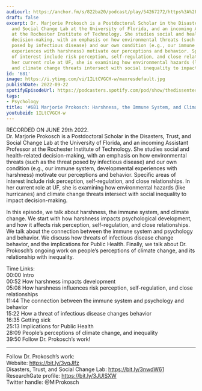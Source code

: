 ```yaml
---
audiourl: https://anchor.fm/s/822ba20/podcast/play/54267272/https%3A%2F%2Fd3ctxlq1ktw2nl.cloudfront.net%2Fstaging%2F2022-6-1%2Fc4fa83df-5a8d-4af1-dc29-9b9c9060161b.m4a
draft: false
excerpt: Dr. Marjorie Prokosch is a Postdoctoral Scholar in the Disasters, Trust,
  and Social Change Lab at the University of Florida, and an incoming Assistant Professor
  at the Rochester Institute of Technology. She studies social and health-related
  decision-making, with an emphasis on how environmental threats (such as the threat
  posed by infectious disease) and our own condition (e.g., our immune system, developmental
  experiences with harshness) motivate our perceptions and behavior. Specific areas
  of interest include risk perception, self-regulation, and close relationships. In
  her current role at UF, she is examining how environmental hazards (like hurricanes)
  and climate change threats intersect with social inequality to impact decision-making.
id: '681'
image: https://i.ytimg.com/vi/1ILtCVGCH-w/maxresdefault.jpg
publishDate: 2022-09-22
spotifyEpisodeUrl: https://podcasters.spotify.com/pod/show/thedissenter/episodes/681-Marjorie-Prokosch-Harshness--the-Immune-System--and-Climate-Change-e1kmju8
tags:
- Psychology
title: '#681 Marjorie Prokosch: Harshness, the Immune System, and Climate Change'
youtubeid: 1ILtCVGCH-w
---
```

<div class="timelinks">

RECORDED ON JUNE 29th 2022.  
Dr. Marjorie Prokosch is a Postdoctoral Scholar in the Disasters, Trust, and Social Change Lab at the University of Florida, and an incoming Assistant Professor at the Rochester Institute of Technology. She studies social and health-related decision-making, with an emphasis on how environmental threats (such as the threat posed by infectious disease) and our own condition (e.g., our immune system, developmental experiences with harshness) motivate our perceptions and behavior. Specific areas of interest include risk perception, self-regulation, and close relationships. In her current role at UF, she is examining how environmental hazards (like hurricanes) and climate change threats intersect with social inequality to impact decision-making.

In this episode, we talk about harshness, the immune system, and climate change. We start with how harshness impacts psychological development, and how it affects risk perception, self-regulation, and close relationships. We talk about the connection between the immune system and psychology and behavior. We discuss how threats of infectious disease change behavior, and the implications for Public Health. Finally, we talk about Dr. Prokosch’s ongoing work on people’s perceptions of climate change, and its relationship with inequality.

Time Links:  
<time>00:00</time> Intro  
<time>00:52</time> How harshness impacts development  
<time>05:08</time> How harshness influences risk perception, self-regulation, and close relationships  
<time>11:44</time> The connection between the immune system and psychology and behavior  
<time>15:22</time> How a threat of infectious disease changes behavior  
<time>16:35</time> Getting sick  
<time>25:13</time> Implications for Public Health  
<time>28:09</time> People’s perceptions of climate change, and inequality  
<time>39:50</time> Follow Dr. Prokosch’s work!

---

Follow Dr. Prokosch’s work:  
Website: https://bit.ly/3vqJlfz  
Disasters, Trust, and Social Change Lab: https://bit.ly/3nwdW61  
ResearchGate profile: https://bit.ly/3JUlSXW  
Twitter handle: @MlProkosch
</div>

